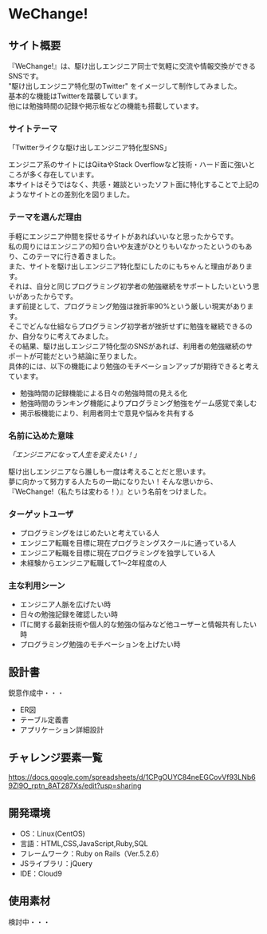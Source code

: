 # WeChange!

## サイト概要
『WeChange!』は、駆け出しエンジニア同士で気軽に交流や情報交換ができるSNSです。  
"駆け出しエンジニア特化型のTwitter" をイメージして制作してみました。  
基本的な機能はTwitterを踏襲しています。  
他には勉強時間の記録や掲示板などの機能も搭載しています。

### サイトテーマ
「Twitterライクな駆け出しエンジニア特化型SNS」

エンジニア系のサイトにはQiitaやStack Overflowなど技術・ハード面に強いところが多く存在しています。  
本サイトはそうではなく、共感・雑談といったソフト面に特化することで上記のようなサイトとの差別化を図りました。

### テーマを選んだ理由
手軽にエンジニア仲間を探せるサイトがあればいいなと思ったからです。  
私の周りにはエンジニアの知り合いや友達がひとりもいなかったというのもあり、このテーマに行き着きました。  
また、サイトを駆け出しエンジニア特化型にしたのにもちゃんと理由があります。  
それは、自分と同じプログラミング初学者の勉強継続をサポートしたいという思いがあったからです。  
まず前提として、プログラミング勉強は挫折率90%という厳しい現実があります。  
そこでどんな仕組ならプログラミング初学者が挫折せずに勉強を継続できるのか、自分なりに考えてみました。  
その結果、駆け出しエンジニア特化型のSNSがあれば、利用者の勉強継続のサポートが可能だという結論に至りました。  
具体的には、以下の機能により勉強のモチベーションアップが期待できると考えています。  
- 勉強時間の記録機能による日々の勉強時間の見える化
- 勉強時間のランキング機能によりプログラミング勉強をゲーム感覚で楽しむ
- 掲示板機能により、利用者同士で意見や悩みを共有する

### 名前に込めた意味
*「エンジニアになって人生を変えたい！」*  

駆け出しエンジニアなら誰しも一度は考えることだと思います。  
夢に向かって努力する人たちの一助になりたい！そんな思いから、  
『WeChange!（私たちは変わる！）』という名前をつけました。

### ターゲットユーザ
- プログラミングをはじめたいと考えている人
- エンジニア転職を目標に現在プログラミングスクールに通っている人
- エンジニア転職を目標に現在プログラミングを独学している人
- 未経験からエンジニア転職して1〜2年程度の人

### 主な利用シーン
- エンジニア人脈を広げたい時
- 日々の勉強記録を確認したい時
- ITに関する最新技術や個人的な勉強の悩みなど他ユーザーと情報共有したい時
- プログラミング勉強のモチベーションを上げたい時

## 設計書
鋭意作成中・・・
- ER図
- テーブル定義書
- アプリケーション詳細設計

## チャレンジ要素一覧
https://docs.google.com/spreadsheets/d/1CPgOUYC84neEGCovVf93LNb69Zl9O_rptn_8AT287Xs/edit?usp=sharing

## 開発環境
- OS：Linux(CentOS)
- 言語：HTML,CSS,JavaScript,Ruby,SQL
- フレームワーク：Ruby on Rails（Ver.5.2.6）
- JSライブラリ：jQuery
- IDE：Cloud9

## 使用素材
検討中・・・